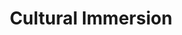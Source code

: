 ---
title: Cultural Immersion
description: Whether you are on a learning expedition, touring or embarking on your assignment to work in Zimbabwe, Total Sensitivity provides a friendly guide and tour to ground you in the Zimbabwean reality.
---